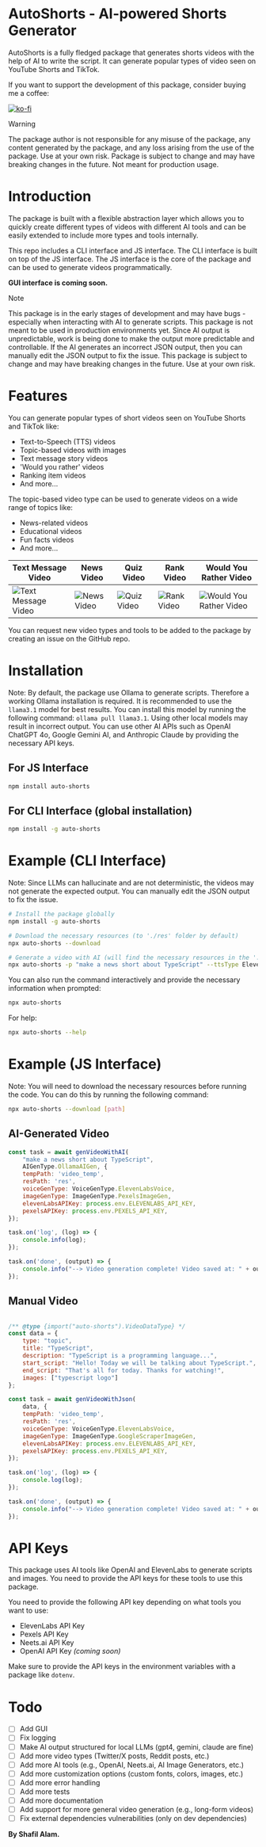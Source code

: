 # AutoShorts - AI-powered Shorts Generator

AutoShorts is a fully fledged package that generates shorts videos with the help of AI to write the script. It can generate popular types of video seen on YouTube Shorts and TikTok.
 
If you want to support the development of this package, consider buying me a coffee:

[![ko-fi](https://img.shields.io/badge/Ko--fi-F16061?style=for-the-badge&logo=ko-fi&logoColor=white)](https://ko-fi.com/shafilalam)

> [!WARNING]
> The package author is not responsible for any misuse of the package, any content generated by the package, and any loss arising from the use of the package. Use at your own risk. Package is subject to change and may have breaking changes in the future. Not meant for production usage.

# Introduction

The package is built with a flexible abstraction layer which allows you to quickly create different types of videos with different AI tools and can be easily extended to include more types and tools internally.

This repo includes a CLI interface and JS interface. The CLI interface is built on top of the JS interface. The JS interface is the core of the package and can be used to generate videos programmatically.

**GUI interface is coming soon.**

> [!NOTE]
> This package is in the early stages of development and may have bugs - especially when interacting with AI to generate scripts. This package is not meant to be used in production environments yet. Since AI output is unpredictable, work is being done to make the output more predictable and controllable. If the AI generates an incorrect JSON output, then you can manually edit the JSON output to fix the issue. This package is subject to change and may have breaking changes in the future. Use at your own risk.

# Features
You can generate popular types of short videos seen on YouTube Shorts and TikTok like:
- Text-to-Speech (TTS) videos
- Topic-based videos with images
- Text message story videos
- 'Would you rather' videos
- Ranking item videos
- And more...

The topic-based video type can be used to generate videos on a wide range of topics like:
- News-related videos
- Educational videos
- Fun facts videos
- And more...

| Text Message Video | News Video | Quiz Video | Rank Video | Would You Rather Video |
| --- | --- | --- | --- | --- |
| ![Text Message Video](example/images/msg.jpeg) | ![News Video](example/images/news.jpeg) | ![Quiz Video](example/images/quiz.jpeg) | ![Rank Video](example/images/rank.jpeg) | ![Would You Rather Video](example/images/rather.jpeg) |

You can request new video types and tools to be added to the package by creating an issue on the GitHub repo.

# Installation

Note: By default, the package use Ollama to generate scripts. Therefore a working Ollama installation is required. It is recommended to use the `llama3.1` model for best results. You can install this model by running the following command: `ollama pull llama3.1`. Using other local models may result in incorrect output. You can use other AI APIs such as OpenAI ChatGPT 4o, Google Gemini AI, and Anthropic Claude by providing the necessary API keys.

## For JS Interface
```bash
npm install auto-shorts
```

## For CLI Interface (global installation)
```bash
npm install -g auto-shorts
```

# Example (CLI Interface)

Note: Since LLMs can hallucinate and are not deterministic, the videos may not generate the expected output. You can manually edit the JSON output to fix the issue.

```bash
# Install the package globally
npm install -g auto-shorts

# Download the necessary resources (to './res' folder by default)
npx auto-shorts --download

# Generate a video with AI (will find the necessary resources in the './res' folder)
npx auto-shorts -p "make a news short about TypeScript" --ttsType ElevenLabsVoice --imageType PexelsImageGen --elevenLabsAPIKey YOUR_ELEVENLABS_API_KEY --pexelsAPIKey YOUR_PEXELS_API_KEY
```

You can also run the command interactively and provide the necessary information when prompted:
```bash
npx auto-shorts
```

For help:
```bash
npx auto-shorts --help
```

# Example (JS Interface)

Note: You will need to download the necessary resources before running the code. You can do this by running the following command:
```bash
npx auto-shorts --download [path]
```

## AI-Generated Video
```javascript
const task = await genVideoWithAI(
    "make a news short about TypeScript",
    AIGenType.OllamaAIGen, {
    tempPath: 'video_temp',
    resPath: 'res',
    voiceGenType: VoiceGenType.ElevenLabsVoice,
    imageGenType: ImageGenType.PexelsImageGen,
    elevenLabsAPIKey: process.env.ELEVENLABS_API_KEY,
    pexelsAPIKey: process.env.PEXELS_API_KEY,
});

task.on('log', (log) => {
    console.info(log);
});

task.on('done', (output) => {
    console.info("--> Video generation complete! Video saved at: " + output);
});
```

## Manual Video
```javascript

/** @type {import("auto-shorts").VideoDataType} */
const data = {
    type: "topic",
    title: "TypeScript",
    description: "TypeScript is a programming language...",
    start_script: "Hello! Today we will be talking about TypeScript.",
    end_script: "That's all for today. Thanks for watching!",
    images: ["typescript logo"]
};

const task = await genVideoWithJson(
    data, {
    tempPath: 'video_temp',
    resPath: 'res',
    voiceGenType: VoiceGenType.ElevenLabsVoice,
    imageGenType: ImageGenType.GoogleScraperImageGen,
    elevenLabsAPIKey: process.env.ELEVENLABS_API_KEY,
    pexelsAPIKey: process.env.PEXELS_API_KEY,
});

task.on('log', (log) => {
    console.log(log);
});

task.on('done', (output) => {
    console.info("--> Video generation complete! Video saved at: " + output);
});
```

# API Keys

This package uses AI tools like OpenAI and ElevenLabs to generate scripts and images. You need to provide the API keys for these tools to use this package.

You need to provide the following API key depending on what tools you want to use:
- ElevenLabs API Key
- Pexels API Key
- Neets.ai API Key
- OpenAI API Key *(coming soon)*

Make sure to provide the API keys in the environment variables with a package like `dotenv`.

# Todo
- [ ] Add GUI
- [ ] Fix logging
- [ ] Make AI output structured for local LLMs (gpt4, gemini, claude are fine)
- [ ] Add more video types (Twitter/X posts, Reddit posts, etc.)
- [ ] Add more AI tools (e.g., OpenAI, Neets.ai, AI Image Generators, etc.)
- [ ] Add more customization options (custom fonts, colors, images, etc.)
- [ ] Add more error handling
- [ ] Add more tests
- [ ] Add more documentation
- [ ] Add support for more general video generation (e.g., long-form videos)
- [ ] Fix external dependencies vulnerabilities (only on dev dependencies)

**By Shafil Alam.**
